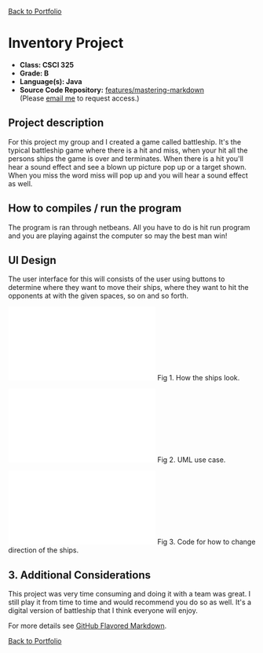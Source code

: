[Back to Portfolio](./)

Inventory Project
===============

-   **Class: CSCI 325** 
-   **Grade: B**
-   **Language(s): Java**
-   **Source Code Repository:** [features/mastering-markdown](https://guides.github.com/features/mastering-markdown/)  
    (Please [email me](mailto:kttyler@csustudent.net?subject=GitHub%20Access) to request access.)

## Project description
For this project my group and I created a game called battleship. It's the typical battleship game where there is a hit and miss, when your hit all the persons ships the game is over and terminates. When there is a hit you'll hear a sound effect and see a blown up picture pop up or a target shown. When you miss the word miss will pop up and you will hear a sound effect as well. 

## How to compiles / run the program

The program is ran through netbeans. All you have to do is hit run program and you are playing against the computer so may the best man win! 

## UI Design
 The user interface for this will consists of the user using buttons to determine where they want to move their ships, where they want to hit the opponents at with the given spaces, so on and so forth. 

![screenshot](images/battleship.pdf)
Fig 1. How the ships look.

![screenshot](images/battleship2.pdf)
Fig 2. UML use case.

![screenshot](images/directions.pdf)
Fig 3. Code for how to change direction of the ships.

## 3. Additional Considerations

This project was very time consuming and doing it with a team was great. I still play it from time to time and would recommend you do so as well. It's a digital version of battleship that I think everyone will enjoy.

For more details see [GitHub Flavored Markdown](https://guides.github.com/features/mastering-markdown/).

[Back to Portfolio](./)
